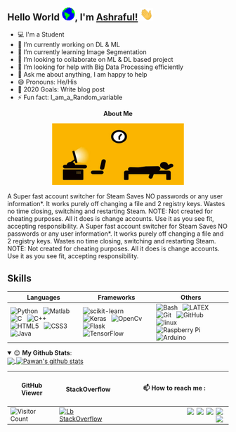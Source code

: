 ##  Hello World <img src="https://github.com/asd1876/asd1876/blob/main/images/Earth.gif" width="30px">, I'm [Ashraful!](https://github.io) <img src="https://github.com/asd1876/asd1876/blob/main/images/wave.gif" width="30px">
- 💻 I'm a Student
- 🔭 I’m currently working on DL & ML
- 🌱 I’m currently learning Image Segmentation 
- 👯 I’m looking to collaborate on ML & DL based project
- 🤔 I’m looking for help with Big Data Processing efficiently
- 💬 Ask me about anything, I am happy to help
- 😄 Pronouns: He/His
- 🥅 2020 Goals: Write blog post
- ⚡ Fun fact: I_am_a_Random_variable
<!-- - 📫 How to reach me: Fb    -->

<p align='center'>
<strong> About Me </strong>
</p>

<p align='center'>  
<img width="300px" height="140" src="https://github.com/asd1876/asd1876/blob/main/images/87ZWw9F.gif"><br> 
</p>

A Super fast account switcher for Steam Saves NO passwords or any user information*. It works purely off changing a file and 2 registry keys. Wastes no time closing, switching and restarting Steam. NOTE: Not created for cheating purposes. All it does is change accounts. Use it as you see fit, accepting responsibility. A Super fast account switcher for Steam Saves NO passwords or any user information*. It works purely off changing a file and 2 registry keys. Wastes no time closing, switching and restarting Steam. NOTE: Not created for cheating purposes. All it does is change accounts. Use it as you see fit, accepting responsibility.




 ## Skills
| Languages  | Frameworks | Others |
| ---------- | ---------- | ---------- |
| ![Python](https://img.shields.io/badge/-Python-black?logo=Python&style=social)&nbsp;&nbsp; ![Matlab](https://img.shields.io/badge/-Matlab-black?logo=Mathworks&style=social)&nbsp;&nbsp; ![C](https://img.shields.io/badge/-C-black?logo=c&style=social)&nbsp;&nbsp; ![C++](https://img.shields.io/badge/-c++-black?logo=c%2B%2B&style=social)&nbsp;&nbsp; ![HTML5](https://img.shields.io/badge/-HTML5-black?logo=html5&style=social)&nbsp;&nbsp; ![CSS3](https://img.shields.io/badge/-CSS3-black?logo=css3&style=social)&nbsp;&nbsp; ![Java](https://img.shields.io/badge/-Java-black?logo=java&style=social)&nbsp;&nbsp; | ![scikit-learn](https://img.shields.io/badge/-scikit%20learn-black?logo=scikit-learn&style=social)&nbsp;&nbsp; ![Keras](https://img.shields.io/badge/-Keras-black?logo=Keras&style=social)&nbsp;&nbsp;  ![OpenCv](https://img.shields.io/badge/OpenCv-black?logo=Open%20Source%20initiative&style=social)&nbsp;&nbsp; ![Flask](https://img.shields.io/badge/Flask-black?logo=Flask&style=social)&nbsp;&nbsp; ![TensorFlow](https://img.shields.io/badge/TensorFlow-black?logo=TensorFlow&style=social)&nbsp;&nbsp; |![Bash](https://img.shields.io/badge/-Bash-black?logo=GNU%20Bash&style=social)&nbsp;&nbsp; ![LATEX](https://img.shields.io/badge/-LATEX-black?logo=latex&style=social)&nbsp;&nbsp; ![Git](https://img.shields.io/badge/-Git-black?logo=git&style=social)&nbsp;&nbsp; ![GitHub](https://img.shields.io/badge/-GitHub-black?logo=github&style=social)&nbsp;&nbsp; ![linux](https://img.shields.io/badge/-linux-black?logo=linux&style=social)&nbsp;&nbsp; ![Raspberry Pi](https://img.shields.io/badge/Raspberry%20Pi-black?logo=Raspberry%20Pi&style=social)&nbsp;&nbsp; ![Arduino](https://img.shields.io/badge/Arduino-black?logo=Arduino&style=social)&nbsp;&nbsp; | 



<details open>
 <summary> 😊 <b>My Github Stats</b>: </summary>
<a href="https://github.com/">
  <img align="center" src="https://github-readme-stats.vercel.app/api?username=ashraful16&show_icons=true&theme=tokyonight&line_height=27" />
</a>
<a href="https://github.com/">
 <img align="center" src="https://github-readme-stats.vercel.app/api/top-langs/?username=ashraful16&hide=css,java,html&theme=tokyonight" alt="Pawan's github stats"/>
</a>
</details>



<!-- (compact or default) -->

<center>
  
| <h4> GitHub Viewer </h4> |  <h4> StackOverflow </h4>  | :mailbox: How to reach me : |
| ---------- | ----------   | ----------   |
| ![Visitor Count](https://profile-counter.glitch.me/{asd1876}/count.svg)  | [![Lb StackOverflow](https://github-readme-stackoverflow.vercel.app/?userID=13621630&layout=compact&theme=dark)](https://stackoverflow.com/users/13621630/ashraful?tab=profile) | &nbsp; &nbsp; &nbsp; &nbsp; &nbsp; &nbsp; &nbsp; &nbsp; &nbsp; &nbsp; &nbsp; &nbsp; &nbsp; &nbsp; &nbsp; &nbsp; &nbsp; &nbsp; &nbsp;  [<img align="right" width="22px" target="_blank" src="https://cdn.jsdelivr.net/npm/simple-icons@v3/icons/linkedin.svg"/>](https://www.linkedin.com/in/md-ashraful-alam-a9a2a516b/) [<img align="right" width="22px" target="_blank" src="https://cdn.jsdelivr.net/npm/simple-icons@v3/icons/github.svg"/>](https://github.com/ashraful16) [<img align="right" width="22px" target="_blank" src="https://cdn.jsdelivr.net/npm/simple-icons@v3/icons/stackoverflow.svg"/>](https://stackoverflow.com/users/13621630/ashraful?tab=profile) [<img align="right" width="22px" target="_blank" src="https://cdn.jsdelivr.net/npm/simple-icons@v3/icons/researchgate.svg"/>](https://www.researchgate.net/profile/Md_Ashraful_Alam24?ev=hdr_xprf) [<img align="right" width="22px" src="https://cdn.jsdelivr.net/npm/simple-icons@v3/icons/googlescholar.svg"/>](https://scholar.google.com/citations?user=apMqdu4AAAAJ&hl=en) |

</center>

<!--(mailto:bac@gmail.com) -->
